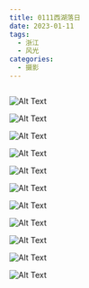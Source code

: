 ```yaml
---
title: 0111西湖落日
date: 2023-01-11
tags:
  - 浙江
  - 风光
categories:
  - 摄影
---
```


<img src="https://blog-1321452376.cos.ap-shanghai.myqcloud.com/%E6%91%84%E5%BD%B1%2F20230111%E8%A5%BF%E6%B9%96%E8%90%BD%E6%97%A5%2Fhaou-6496.jpg" alt="">

<!-- more -->

![Alt Text](https://blog-1321452376.cos.ap-shanghai.myqcloud.com/%E6%91%84%E5%BD%B1%2F20230111%E8%A5%BF%E6%B9%96%E8%90%BD%E6%97%A5%2Fhaou-6440.jpg)

![Alt Text](https://blog-1321452376.cos.ap-shanghai.myqcloud.com/%E6%91%84%E5%BD%B1%2F20230111%E8%A5%BF%E6%B9%96%E8%90%BD%E6%97%A5%2Fhaou-6464.jpg)

![Alt Text](https://blog-1321452376.cos.ap-shanghai.myqcloud.com/%E6%91%84%E5%BD%B1%2F20230111%E8%A5%BF%E6%B9%96%E8%90%BD%E6%97%A5%2Fhaou-6469.jpg)

![Alt Text](https://blog-1321452376.cos.ap-shanghai.myqcloud.com/%E6%91%84%E5%BD%B1%2F20230111%E8%A5%BF%E6%B9%96%E8%90%BD%E6%97%A5%2Fhaou-6478.jpg)

![Alt Text](https://blog-1321452376.cos.ap-shanghai.myqcloud.com/%E6%91%84%E5%BD%B1%2F20230111%E8%A5%BF%E6%B9%96%E8%90%BD%E6%97%A5%2Fhaou-6490.jpg)

![Alt Text](https://blog-1321452376.cos.ap-shanghai.myqcloud.com/%E6%91%84%E5%BD%B1%2F20230111%E8%A5%BF%E6%B9%96%E8%90%BD%E6%97%A5%2Fhaou-6514.jpg)

![Alt Text](https://blog-1321452376.cos.ap-shanghai.myqcloud.com/%E6%91%84%E5%BD%B1%2F20230111%E8%A5%BF%E6%B9%96%E8%90%BD%E6%97%A5%2Fhaou-6525.jpg)

![Alt Text](https://blog-1321452376.cos.ap-shanghai.myqcloud.com/%E6%91%84%E5%BD%B1%2F20230111%E8%A5%BF%E6%B9%96%E8%90%BD%E6%97%A5%2Fhaou-6542.jpg)

![Alt Text](https://blog-1321452376.cos.ap-shanghai.myqcloud.com/%E6%91%84%E5%BD%B1%2F20230111%E8%A5%BF%E6%B9%96%E8%90%BD%E6%97%A5%2Fhaou-6551.jpg)

![Alt Text](https://blog-1321452376.cos.ap-shanghai.myqcloud.com/%E6%91%84%E5%BD%B1%2F20230111%E8%A5%BF%E6%B9%96%E8%90%BD%E6%97%A5%2Fhaou-6573.jpg)

![Alt Text](https://blog-1321452376.cos.ap-shanghai.myqcloud.com/%E6%91%84%E5%BD%B1%2F20230111%E8%A5%BF%E6%B9%96%E8%90%BD%E6%97%A5%2Fhaou-6594.jpg)
